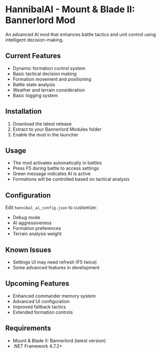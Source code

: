 
# HannibalAI - Mount & Blade II: Bannerlord Mod

An advanced AI mod that enhances battle tactics and unit control using intelligent decision-making.

## Current Features
- Dynamic formation control system
- Basic tactical decision making
- Formation movement and positioning
- Battle state analysis
- Weather and terrain consideration
- Basic logging system

## Installation
1. Download the latest release
2. Extract to your Bannerlord Modules folder
3. Enable the mod in the launcher

## Usage
- The mod activates automatically in battles
- Press F5 during battle to access settings
- Green message indicates AI is active
- Formations will be controlled based on tactical analysis

## Configuration
Edit `hannibal_ai_config.json` to customize:
- Debug mode
- AI aggressiveness
- Formation preferences
- Terrain analysis weight

## Known Issues
- Settings UI may need refresh (F5 twice)
- Some advanced features in development

## Upcoming Features
- Enhanced commander memory system
- Advanced UI configuration
- Improved fallback tactics
- Extended formation controls

## Requirements
- Mount & Blade II: Bannerlord (latest version)
- .NET Framework 4.7.2+
